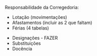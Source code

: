 Responsabilidade da Corregedoria:
+ Lotação (movimentações)
+ Afastamentos (incluir as 2 que faltam)
+ Férias (4 tabelas)
- Designações - FAZER
- Substituições
- Docência